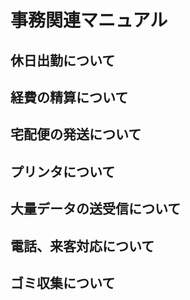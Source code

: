 # 事務関連マニュアル
## 休日出勤について
## 経費の精算について
## 宅配便の発送について
## プリンタについて
## 大量データの送受信について
## 電話、来客対応について
## ゴミ収集について
